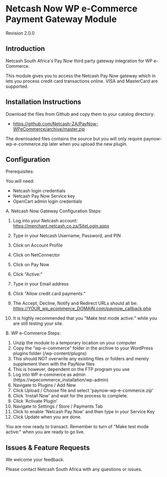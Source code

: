 Netcash Now WP e-Commerce Payment Gateway Module
=================================================

Revision 2.0.0

Introduction
------------

Netcash South Africa's Pay Now third party gateway integration for WP e-Commerce.

This module gives you to access the Netcash Pay Now gateway which in lets you process credit card transactions online. VISA and MasterCard are supported.

Installation Instructions
-------------------------

Download the files from Github and copy them to your catalog directory:
* https://github.com/Netcash-ZA/PayNow-WPeCommerce/archive/master.zip

The downloaded files contains the source but you will only require paynow-wp-e-commerce.zip later when you upload the new plugin.

Configuration
-------------

Prerequisites:

You will need:
* Netcash login credentials
* Netcash Pay Now Service key
* OpenCart admin login credentials

A. Netcash Now Gateway Configuration Steps:

1. Log into your Netcash account:
	https://merchant.netcash.co.za/SiteLogin.aspx
2. Type in your Netcash Username, Password, and PIN
2. Click on Account Profile
3. Click on NetConnector
4. Click on Pay Now
5. Click "Active:"
6. Type in your Email address
7. Click "Allow credit card payments:"

8. The Accept, Decline, Notify and Redirect URLs should all be:
	https://YOUR_wp_ecommerce_DOMAIN.com/paynow_callback.php

9. It is highly recommended that you "Make test mode active:" while you are still testing your site.

B. WP e-Commerce Steps:

1. Unzip the module to a temporary location on your computer
2. Copy the “wp-e-commerce” folder in the archive to your WordPress plugins folder (/wp-content/plugns)
3. This should NOT overwrite any existing files or folders and merely supplement them with the PayNow files
4. This is however, dependent on the FTP program you use
5. Log into WP e-commerce as admin (https://wpecommerce_installation/wp-admin)
6. Navigate to Plugins / Add New
7. Click Upload / Choose file and select 'paynow-wp-e-commerce.zip'
8. Click 'Install Now' and wait for the process to complete.
9. Click 'Activate Plugin'
10. Navigate to Settings / Store / Payments Tab
11. Click to enable 'Netcash Pay Now' and then type in your Service Key
12. Click Update when you are done.

You are now ready to transact. Remember to turn of "Make test mode active:" when you are ready to go live.

Issues & Feature Requests
-------------------------

We welcome your feedback.

Please contact Netcash South Africa with any questions or issues.
